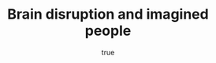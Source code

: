 ---
layout: talk
title: Brain disruption and imagined people
description: "description"
author: 
    name: Maarten Steenhagen
    url: http://msteenhagen.github.io
paper: Brain disruption & imagined people
where: FIGS Friday Forum, UCL
city: London
<!-- time: --> 
<!-- link:  -->
<!-- handout:  -->
<!-- slides:  -->
<!-- details: true -->
---